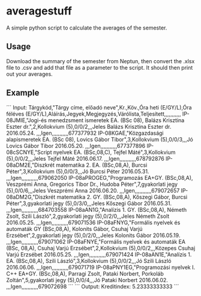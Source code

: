 # averagestuff
A simple python script to calculate the averages of the semester.

## Usage
Download the summary of the semester from Neptun, then convert the .xlsx file to .csv and add that file as a parameter to the script.
It should then print out your averages.

## Example
´´´
Input:
Tárgykód,"Tárgy címe, előadó neve",Kr.,Köv.,Óra heti (E/GY/L),Óra féléves (E/GY/L),Aláírás,Jegyek,Megjegyzés,Várólista,Teljesített,,,,,,,,,,,
IP-08JMIE,"Jogi-és menedzsment ismeretek EA. (BSc 08),  Balázs Krisztina Eszter dr.",2,Kollokvium (5),0/0/2,,,Jeles Balázs Krisztina Eszter dr. 2016.05.24. ,,,Igen,,,,,,,,,,,677377932
IP-08KGAE,"Közgazdasági alapismeretek EA. (BSc 08),  Lovics Gábor Tibor",3,Kollokvium (5),0/0/3,,,Jó Lovics Gábor Tibor 2016.05.20. ,,,Igen,,,,,,,,,,,677377896
IP-08cSCNYE,"Script nyelvek EA. (BSc,08,C),  Tejfel Máté",3,Kollokvium (5),0/0/2,,,Jeles Tejfel Máté 2016.06.17. ,,,Igen,,,,,,,,,,,678792876
IP-08aDM2E,"Diszkrét matematika 2. EA. (BSc,08,A),  Burcsi Péter",3,Kollokvium (5),0/0/3,,,Jó Burcsi Péter 2016.05.31. ,,,Igen,,,,,,,,,,,679062050
IP-08aPROGEG,"Programozás EA+GY. (BSc,08,A),  Veszprémi Anna, Gregorics Tibor Dr., Hudoba Péter",7,gyakorlati jegy (5),0/0/6,,,Jeles Veszprémi Anna 2016.06.20. ,,,Igen,,,,,,,,,,,679072657
IP-08aDM2G,"Diszkrét matematika 2. GY. (BSc,08,A),  Kőszegi Gábor, Burcsi Péter",3,gyakorlati jegy (5),0/3/0,,,Jeles Kőszegi Gábor 2016.05.31. ,,,Igen,,,,,,,,,,,684703558
IP-08aAN1G,"Analízis 1. GY. (BSc,08,A),  Németh Zsolt, Szili László",2,gyakorlati jegy (5),0/2/0,,,Jeles Németh Zsolt 2016.05.25. ,,,Igen,,,,,,,,,,,679071536
IP-08aFNYG,"Formális nyelvek és automaták GY (BSc,08,A),  Kolonits Gábor, Csuhaj Varjú Erzsébet",2,gyakorlati jegy (5),0/2/0,,,Jeles Kolonits Gábor 2016.05.19. ,,,Igen,,,,,,,,,,,679071062
IP-08aFNYE,"Formális nyelvek és automaták EA (BSc, 08,A),  Csuhaj Varjú Erzsébet",2,Kollokvium (5),0/0/2,,,Közepes Csuhaj Varjú Erzsébet 2016.05.25. ,,,Igen,,,,,,,,,,,679071424
IP-08aAN1E,"Analízis 1. EA. (BSc,08,A),  Szili László",3,Kollokvium (5),0/0/2,,,Jó Szili László 2016.06.06. ,,,Igen,,,,,,,,,,,679071719
IP-08aPNY1EG,"Programozási nyelvek I. C++ EA+GY. (BSc,08,A),  Parragi Zsolt, Pataki Norbert, Porkoláb Zoltán",5,gyakorlati jegy (5),0/0/4,,,Jó Pataki Norbert 2016.06.02. ,,,Igen,,,,,,,,,,,679072698
´´´
´´´
Output:
Kreditindex: 5.23333333333
´´´
